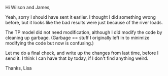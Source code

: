 Hi Wilson and James,

Yeah, sorry I should have sent it earlier.  I thought I did something wrong before, but it looks like the bad results were just because of the river loads.  

The TP model did not need modification, although I did modify the code by cleaning up garbage.  (Garbage == stuff I originally left in to minimize modifying the code but now is confusing.)

Let me do a final check, and write up the changes from last time, before I send it.  I think I can have that by today, if I don't find anything weird.

Thanks,
Lisa
